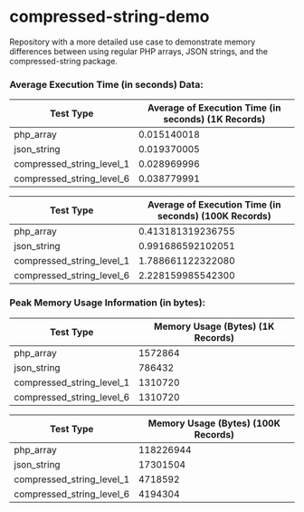 # compressed-string-demo
Repository with a more detailed use case to demonstrate memory differences between using regular PHP arrays, JSON strings, and the compressed-string package.

### Average Execution Time (in seconds) Data:

| Test Type	| Average of Execution Time (in seconds) (1K Records) |
| --------- | -------------------------------------- |
| php_array	| 0.015140018 |
| json_string	| 0.019370005 |
| compressed_string_level_1	| 0.028969996 |
| compressed_string_level_6	| 0.038779991 |

| Test Type	| Average of Execution Time (in seconds) (100K Records) |
| --------- | -------------------------------------- |
| php_array	| 0.413181319236755 |
| json_string	| 0.991686592102051 |
| compressed_string_level_1	| 1.788661122322080 |
| compressed_string_level_6	| 2.228159985542300 |

### Peak Memory Usage Information (in bytes):

| Test Type	| Memory Usage (Bytes) (1K Records) |
| --------- | -------------------------------------- |
| php_array	| 1572864 |
| json_string	| 786432 |
| compressed_string_level_1	| 1310720 |
| compressed_string_level_6	| 1310720 |

| Test Type	| Memory Usage (Bytes) (100K Records) |
| --------- | -------------------------------------- |
| php_array	| 118226944 |
| json_string	| 17301504 |
| compressed_string_level_1	| 4718592 |
| compressed_string_level_6	| 4194304 |